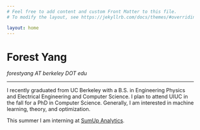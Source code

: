 ```yaml
---
# Feel free to add content and custom Front Matter to this file.
# To modify the layout, see https://jekyllrb.com/docs/themes/#overriding-theme-defaults

layout: home
---
```

# Forest Yang
*forestyang AT berkeley DOT edu*

***


  
I recently graduated from UC Berkeley with a B.S. in Engineering Physics and Electrical Engineering and Computer Science. I plan to attend UIUC in the fall for a PhD in Computer Science. Generally, I am interested in machine learning, theory, and optimization. 

This summer I am interning at [SumUp Analytics](http://sumupanalytics.com/).

